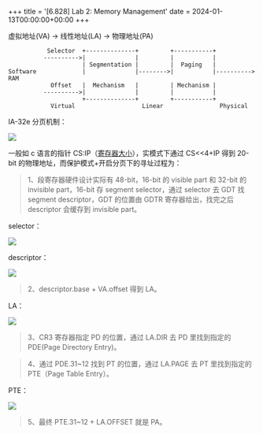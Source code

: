 +++
title = '[6.828] Lab 2: Memory Management'
date = 2024-01-13T00:00:00+00:00
+++

虚拟地址(VA) -> 线性地址(LA) -> 物理地址(PA)

```
           Selector  +--------------+         +-----------+
          ---------->|              |         |           |
                     | Segmentation |         |  Paging   |
Software             |              |-------->|           |---------->  RAM
            Offset   |  Mechanism   |         | Mechanism |
          ---------->|              |         |           |
                     +--------------+         +-----------+
            Virtual                   Linear                Physical
```

IA-32e 分页机制：

![](https://pdos.csail.mit.edu/6.828/2018/readings/i386/fig5-12.gif)

一般如 c 语言的指针 CS:IP（[寄存器大小](https://en.wikipedia.org/wiki/X86#32-bit)），实模式下通过 CS<<4+IP 得到 20-bit 的物理地址，而保护模式+开启分页下的寻址过程为：

> 1、段寄存器硬件设计实际有 48-bit，16-bit 的 visible part 和 32-bit 的 invisible part，16-bit 存 segment selector，通过 selector 去 GDT 找 segment descriptor，GDT 的位置由 GDTR 寄存器给出，找完之后 descriptor 会缓存到 invisible part。

selector：

![](https://pdos.csail.mit.edu/6.828/2018/readings/i386/fig5-6.gif)

descriptor：

![](https://pdos.csail.mit.edu/6.828/2018/readings/i386/fig5-3.gif)

> 2、descriptor.base + VA.offset 得到 LA。

LA：

![](https://pdos.csail.mit.edu/6.828/2018/readings/i386/fig5-8.gif)

> 3、CR3 寄存器指定 PD 的位置，通过 LA.DIR 去 PD 里找到指定的 PDE(Page Directory Entry)。

> 4、通过 PDE.31~12 找到 PT 的位置，通过 LA.PAGE 去 PT 里找到指定的 PTE（Page Table Entry）。

PTE：

![](https://pdos.csail.mit.edu/6.828/2018/readings/i386/fig5-10.gif)

> 5、最终 PTE.31~12 + LA.OFFSET 就是 PA。
